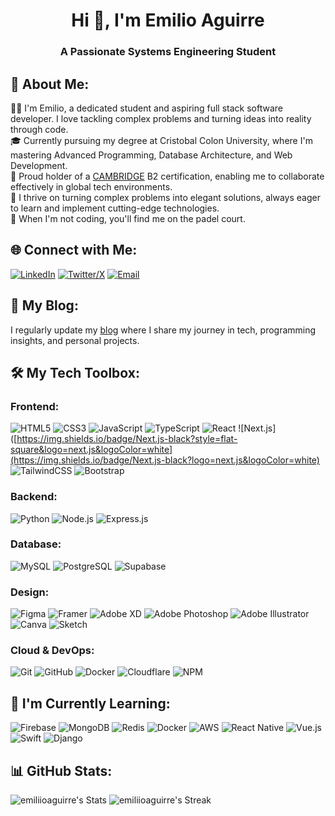 <div align="center">

# Hi 👋, I'm Emilio Aguirre

<h3>A Passionate Systems Engineering Student</h3>
</div>

<!-- ![Profile Banner]() -->

## 💫 About Me:
👨‍💻 I'm Emilio, a dedicated student and aspiring full stack software developer. I love tackling complex problems and turning ideas into reality through code.<br>
🎓 Currently pursuing my degree at Cristobal Colon University, where I'm mastering Advanced Programming, Database Architecture, and Web Development.<br>
🌟 Proud holder of a [CAMBRIDGE](https://www.linkedin.com/in/emilioaguirree/overlay/1737599457242/single-media-viewer?type=DOCUMENT&profileId=ACoAAEX4LUABKFtdhNM8B5lTFNBcy8L9yqlTOiA) B2 certification, enabling me to collaborate effectively in global tech environments.<br>
🚀 I thrive on turning complex problems into elegant solutions, always eager to learn and implement cutting-edge technologies.<br>
🎾 When I'm not coding, you'll find me on the padel court.<br>

## 🌐 Connect with Me:
<div align="left">
  
[![LinkedIn](https://custom-icon-badges.demolab.com/badge/LinkedIn-0A66C2?logo=linkedin-white&logoColor=fff)](https://linkedin.com/in/emilioaguirree/) 
[![Twitter/X](https://img.shields.io/badge/X-%23000000.svg?logo=X&logoColor=white)](https://x.com/emiliioaguirre)
[![Email](https://img.shields.io/badge/Proton%20Mail-6D4AFF?logo=protonmail&logoColor=fff)](mailto:emilioaat@protonmail.com)
</div>

## 📝 My Blog:
I regularly update my [blog](https://emilioaguirre.dev/) where I share my journey in tech, programming insights, and personal projects.

## 🛠️ My Tech Toolbox:

### Frontend:
![HTML5](https://img.shields.io/badge/HTML-%23E34F26.svg?logo=html5&logoColor=white) 
![CSS3](https://img.shields.io/badge/CSS-1572B6?logo=css3&logoColor=fff)
![JavaScript]([https://img.shields.io/badge/javascript-%23323330.svg?style=flat-square&logo=javascript&logoColor=%23F7DF1E)
![TypeScript](https://img.shields.io/badge/typescript-%23007ACC.svg?style=flat-square&logo=typescript&logoColor=white)
![React](https://img.shields.io/badge/react-%2320232a.svg?style=flat-square&logo=react&logoColor=%2361DAFB)
![Next.js]([https://img.shields.io/badge/Next.js-black?style=flat-square&logo=next.js&logoColor=white](https://img.shields.io/badge/Next.js-black?logo=next.js&logoColor=white)
![TailwindCSS](https://img.shields.io/badge/tailwindcss-%2338B2AC.svg?style=flat-square&logo=tailwind-css&logoColor=white)
![Bootstrap](https://img.shields.io/badge/bootstrap-%238511FA.svg?style=flat-square&logo=bootstrap&logoColor=white)

### Backend:
![Python](https://img.shields.io/badge/python-3670A0?style=flat-square&logo=python&logoColor=ffdd54)
![Node.js](https://img.shields.io/badge/node.js-6DA55F?style=flat-square&logo=node.js&logoColor=white)
![Express.js](https://img.shields.io/badge/express.js-%23404d59.svg?style=flat-square&logo=express&logoColor=%2361DAFB)

### Database:
![MySQL](https://img.shields.io/badge/mysql-%2300000f.svg?style=flat-square&logo=mysql&logoColor=white)
![PostgreSQL](https://img.shields.io/badge/postgresql-%23316192.svg?style=flat-square&logo=postgresql&logoColor=white)
![Supabase](https://img.shields.io/badge/Supabase-3ECF8E?style=flat-square&logo=supabase&logoColor=white)

### Design:
![Figma](https://img.shields.io/badge/figma-%23F24E1E.svg?style=flat-square&logo=figma&logoColor=white)
![Framer](https://img.shields.io/badge/Framer-black?style=flat-square&logo=framer&logoColor=blue)
![Adobe XD](https://img.shields.io/badge/Adobe%20XD-470137?style=flat-square&logo=Adobe%20XD&logoColor=#FF61F6)
![Adobe Photoshop](https://img.shields.io/badge/adobe%20photoshop-%2331A8FF.svg?style=flat-square&logo=adobe%20photoshop&logoColor=white)
![Adobe Illustrator](https://img.shields.io/badge/adobe%20illustrator-%23FF9A00.svg?style=flat-square&logo=adobe%20illustrator&logoColor=white)
![Canva](https://img.shields.io/badge/Canva-%2300C4CC.svg?style=flat-square&logo=Canva&logoColor=white)
![Sketch](https://img.shields.io/badge/Sketch-FFB387?style=flat-square&logo=sketch&logoColor=black)

### Cloud & DevOps:
![Git](https://img.shields.io/badge/git-%23F05033.svg?style=flat-square&logo=git&logoColor=white)
![GitHub](https://img.shields.io/badge/github-%23121011.svg?style=flat-square&logo=github&logoColor=white)
![Docker](https://img.shields.io/badge/docker-%230db7ed.svg?style=flat-square&logo=docker&logoColor=white)
![Cloudflare](https://img.shields.io/badge/Cloudflare-F38020?style=flat-square&logo=Cloudflare&logoColor=white)
![NPM](https://img.shields.io/badge/NPM-%23CB3837.svg?style=flat-square&logo=npm&logoColor=white)

## 🌱 I'm Currently Learning:
![Firebase](https://img.shields.io/badge/firebase-%23039BE5.svg?style=flat-square&logo=firebase&logoColor=white)
![MongoDB](https://img.shields.io/badge/MongoDB-%234ea94b.svg?style=flat-square&logo=mongodb&logoColor=white)
![Redis](https://img.shields.io/badge/redis-%23DD0031.svg?style=flat-square&logo=redis&logoColor=white)
![Docker](https://img.shields.io/badge/docker-%230db7ed.svg?style=flat-square&logo=docker&logoColor=white)
![AWS](https://img.shields.io/badge/AWS-%23FF9900.svg?style=flat-square&logo=amazon-aws&logoColor=white)
![React Native](https://img.shields.io/badge/react_native-%2320232a.svg?style=flat-square&logo=react&logoColor=%2361DAFB)
![Vue.js](https://img.shields.io/badge/vue.js-%2335495e.svg?style=flat-square&logo=vuedotjs&logoColor=%234FC08D)
![Swift](https://img.shields.io/badge/swift-F54A2A?style=flat-square&logo=swift&logoColor=white)
![Django](https://img.shields.io/badge/django-%23092E20.svg?style=flat-square&logo=django&logoColor=white)

## 📊 GitHub Stats:
![emiliioaguirre's Stats](https://github-readme-stats.vercel.app/api?username=emiliioaguirre&theme=graywhite&show_icons=true&hide_border=false&count_private=true)
![emiliioaguirre's Streak](https://github-readme-streak-stats.herokuapp.com/?user=emiliioaguirre&theme=graywhite&hide_border=true)
